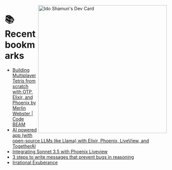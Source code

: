 <a href="https://app.daily.dev/idoshamun"><img src="https://api.daily.dev/devcards/v2/28849d86070e4c099c877ab6837c61f0.png?type=default&r=auy" align="right" width="400" alt="Ido Shamun's Dev Card"/></a>

# 📚 Recent bookmarks
<!-- BOOKMARKS:START -->
- [Building Multiplayer Tetris from scratch with OTP, Elixir, and Phoenix by Merlin Webster | Code BEAM](https://app.daily.dev/posts/MmgcnGtC5?utm_source=rss&utm_medium=bookmarks&utm_campaign=28849d86070e4c099c877ab6837c61f0)
- [AI powered app &lpar;with open-source LLMs like Llama&rpar; with Elixir, Phoenix, LiveView, and TogetherAI](https://app.daily.dev/posts/WxnjVOfjv?utm_source=rss&utm_medium=bookmarks&utm_campaign=28849d86070e4c099c877ab6837c61f0)
- [Integrating Sonnet 3.5 with Phoenix Liveview](https://app.daily.dev/posts/rfEdUFOfg?utm_source=rss&utm_medium=bookmarks&utm_campaign=28849d86070e4c099c877ab6837c61f0)
- [3 steps to write messages that prevent bugs in reasoning](https://app.daily.dev/posts/d9S26CCBg?utm_source=rss&utm_medium=bookmarks&utm_campaign=28849d86070e4c099c877ab6837c61f0)
- [Irrational Exuberance](https://app.daily.dev/posts/OBIy30kuK?utm_source=rss&utm_medium=bookmarks&utm_campaign=28849d86070e4c099c877ab6837c61f0)
<!-- BOOKMARKS:END -->
